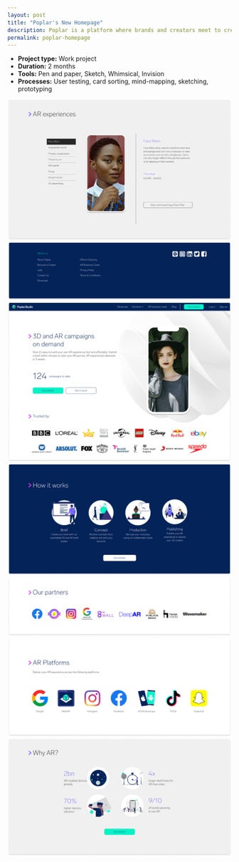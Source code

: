 ```yaml
---
layout: post
title: "Poplar's New Homepage"
description: Poplar is a platform where brands and creators meet to create amazing Augmented Reality experiences.
permalink: poplar-homepage
---
```


* **Project type:** Work project
* **Duration:** 2 months
* **Tools:** Pen and paper, Sketch, Whimsical, Invision
* **Processes:** User testing, card sorting, mind-mapping, sketching, prototyping




![](images/case_studies/poplar-homepage/experiences.png)
![](images/case_studies/poplar-homepage/footer.png)
![](images/case_studies/poplar-homepage/hero.png)
![](images/case_studies/poplar-homepage/how-it-works.png)
![](images/case_studies/poplar-homepage/partners.png)
![](images/case_studies/poplar-homepage/platforms.png)
![](images/case_studies/poplar-homepage/why-ar.png)
